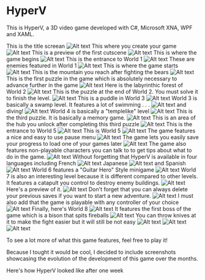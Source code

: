 # HyperV
This is HyperV, a 3D video game developed with C#, Microsoft XNA, WPF and XAML.

This is the title screean
![Alt text](/Screenshots/TitleScreen.png?raw=true)
This where you create your game
![Alt text](/Screenshots/LoadGame.png?raw=true)
This is a preview of the first cutscene
![Alt text](/Screenshots/Popup.png?raw=true)
This is where the game begins
![Alt text](/Screenshots/Beginning.png?raw=true)
This is the entrance to World 1
![Alt text](/Screenshots/World1Entrance.png?raw=true)
These are enemies featured in World 1
![Alt text](/Screenshots/World1Bears.png?raw=true)
This is where the game starts
![Alt text](/Screenshots/Beginning.png?raw=true)
This is the mountain you reach after fighting the bears
![Alt text](/Screenshots/World1Mountain.png?raw=true)
This is the first puzzle in the game which is absolutely necessary to advance further in the game
![Alt text](/Screenshots/FirstPuzzle.png?raw=true)
Here is the labyrinthic forest of World 2
![Alt text](/Screenshots/World2.png?raw=true)
This is the puzzle at the end of World 2. You must solve it to finish the level.
![Alt text](/Screenshots/SecondPuzzle.png?raw=true)
This is a puddle in World 3
![Alt text](/Screenshots/World3.png?raw=true)
World 3 is basically a swamp level. It features a lot of swimming . . .
![Alt text](/Screenshots/World3Swimming.png?raw=true)
and diving!
![Alt text](/Screenshots/World3Underwater.png?raw=true)
World 4 is basically a "templelike" level
![Alt text](/Screenshots/World4.png?raw=true)
This is the third puzzle. It is basically a memory game.
![Alt text](/Screenshots/ThirdPuzzle.png?raw=true)
This is an area of the hub you unlock after completing this third puzzle
![Alt text](/Screenshots/Hub.png?raw=true)
This is the entrance to World 5
![Alt text](/Screenshots/World5Entrance.png?raw=true)
This is World 5
![Alt text](/Screenshots/World5.png?raw=true)
The game features a nice and easy to use pause menu
![Alt text](/Screenshots/PauseMenu.png?raw=true)
The game lets you easily save your progress to load one of your games later
![Alt text](/Screenshots/LoadGames.png?raw=true)
The game also features non-playable characters you can talk to to get tips about what to do in the game.
![Alt text](/Screenshots/TalktoCharacter.png?raw=true)
Without forgetting that HyperV is available in four languages including French
![Alt text](/Screenshots/AvailableinFrench.png?raw=true)
Japanese
![Alt text](/Screenshots/AvailableinJapanese.png?raw=true)
and Spanish
![Alt text](/Screenshots/AvailableinSpanish.png?raw=true)
World 6 features a "Guitar Hero" Style minigame
![Alt text](/Screenshots/World6Minigame.png?raw=true)
World 7 is also an interesting level because it is different compared to other levels. It features a catapult you control to destroy enemy buildings.
![Alt text](/Screenshots/World7Entrance.png?raw=true)
Here's a preview of it.
![Alt text](/Screenshots/World7Preview.png?raw=true)
Don't forget that you can always delete your previous saves if you want to start a new adventure.
![Alt text](/Screenshots/DeleteGame.png?raw=true)
I must also add that the game is playable with any controller of your choice
![Alt text](/Screenshots/Controller.png?raw=true)
Finally, here's World 8
![Alt text](/Screenshots/World8.png?raw=true)
It features the first boss of the game which is a bison that spits fireballs
![Alt text](/Screenshots/FireBall.png?raw=true)
You can throw knives at it to make the fight easier but it will still be not easy
![Alt text](/Screenshots/KnivesAgainstBoss.png?raw=true)
![Alt text](/Screenshots/FightAgainsttheBoss.png?raw=true)
![Alt text](/Screenshots/GameOver.png?raw=true)

To see a lot more of what this game features, feel free to play it!

Because I tought it would be cool, I decided to include screenshots showcasing the evolution of the development of this game over the months.

Here's how HyperV looked like after one week
